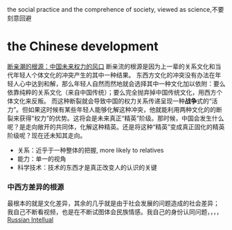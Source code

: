 the social practice and the comprehence of society, viewed as science,不要刻意回避
# the Chinese development

[断亲潮的根源：中国未来权力的风口](https://www.bilibili.com/video/BV1w2421w7YQ/)
断亲流的根源是因为上一辈的关系文化和当代年轻人个体文化的冲突产生的其中一种结果。
东西方文化的冲突没有办法在年轻人心中达到和解，那么年轻人自然而然地就会选择其中一种文化加以依附：要么依靠纯粹的关系文化（来自中国传统）；要么完全抛弃掉中国传统文化，用西方个体文化来反叛。
而这种断裂就会导致中国的权力关系传递呈现一种**战争**式的“活力”。但如果这时候有某些年轻人能够化解这种冲突，他就能利用两种文化的的断裂来获得“权力”的优势。这将会是未来真正“精英”阶级。那时候，中国会发生什么呢？是走向敞开的共同体，化解这种精英。还是将这种“精英”变成真正固化的精英阶级呢？现在还未知其走向。
* 关系：近乎于一种整体的把握, more likely to relatives
* 能力：单一的视角
* 科学技术：技术的东西才是真正改变人的认识的关键

### 中西方差异的根源
最根本的就是文化差异，其余的几乎就是由于社会发展的问题造成的社会差异；
我自己不断看视频，也是在不断试图体会民族情感。我自己的身份认同问题，，，，
[Russian Intellual](https://www.bilibili.com/video/BV11j411G7xC)
